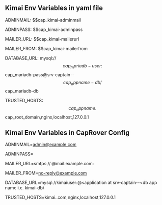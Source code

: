 ## Kimai Env Variables in yaml file

ADMINMAIL: $$cap_kimai-adminmail

ADMINPASS: $$cap_kimai-adminpass

MAILER_URL: $$cap_kimai-mailerurl

MAILER_FROM: $$cap_kimai-mailerfrom

DATABASE_URL: mysql://$$cap_mariadb-user:$$cap_mariadb-pass@srv-captain--$$cap_appname-db/$$cap_mariadb-db

TRUSTED_HOSTS: $$cap_appname.$$cap_root_domain,nginx,localhost,127.0.0.1

      
## Kimai Env Variables in CapRover Config

ADMINMAIL=admin@example.com

ADMINPASS=<your super secret password>
  
MAILER_URL=smtps://<smtp username>:<smtp password>@mail.example.com:<smtp port>
  
MAILER_FROM=no-reply@example.com
  
DATABASE_URL=mysql://kimaiuser:<password here>@<application at srv-captain--<db app name i.e. kimai-db/<db user i.e. kimai>
  
TRUSTED_HOSTS=kimai.<captains root domain>.com,nginx,localhost,127.0.0.1

